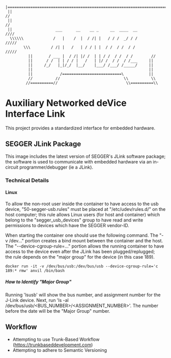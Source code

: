 ```
 |================================================================================/
 ||                                                                             //
 ||                                                                            //
 ||                   ___      __    __ _     __  ____  __                ////
  \\\\\\             /   |    /  |  / /| |   / / /  _/ / /            /////
        \\\         / /| |   /   | / / | |  / /  / /  / /         /////
          ||       / ___ |  / /| |/ /  | | / /  / /  / /        //
          ||      / /  | | / / |   /   | |/ /  / /  / /___     ||
          ||     /_/   |_|/_/  |__/    |___/ /___/ /_____/     ||
          ||                                                   ||
          ||            /==========================\           ||
          //          //                            \\          \\
         //==========//                              \\==========\\
```
# Auxiliary Networked deVice Interface Link
This project provides a standardized interface for embedded hardware.

## SEGGER JLink Package
This image includes the latest version of SEGGER's JLink software package;  the software is used to
communicate with embedded hardware via an in-circuit programmer/debugger (ie a JLink).
### Technical Details
#### Linux
To allow the non-root user inside the container to have access to the usb device, 
"50-segger-usb.rules" must be placed at "/etc/udev/rules.d/" on the host computer;  this rule
allows Linux users (for host and container) which belong to the "segger_usb_devices" group to have
read and write permissions to devices which have the SEGGER vendor-ID.

When starting the container one should use the following command.  The "-v /dev..." portion creates
a bind mount between the container and the host.  The "--device-cgroup-rule=..." portion allows the
running container to have access to the device even after the JLink has been plugged/replugged;  
the rule depends on the "major group" for the device (in this case 189).
```
docker run -it -v /dev/bus/usb:/dev/bus/usb --device-cgroup-rule='c 189:* rmw' anvil /bin/bash
```
##### How to Identify "Major Group"
Running 'lsusb' will show the bus number, and assignment number for the J-Link device.  Next, run
'ls -al /dev/bus/usb/<BUS_NUMBER>/<ASSIGNMENT_NUMBER>'.  The number before the date will be the 
"Major Group" number.

## Workflow
- Attempting to use Trunk-Based Workflow (https://trunkbaseddevelopment.com)
- Attempting to adhere to Semantic Versioning

